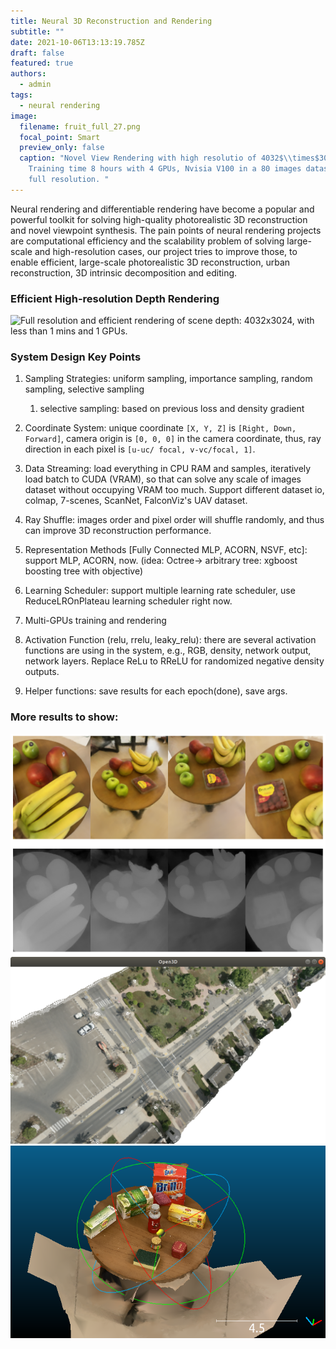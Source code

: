 ```yaml
---
title: Neural 3D Reconstruction and Rendering
subtitle: ""
date: 2021-10-06T13:13:19.785Z
draft: false
featured: true
authors:
  - admin
tags:
  - neural rendering
image:
  filename: fruit_full_27.png
  focal_point: Smart
  preview_only: false
  caption: "Novel View Rendering with high resolutio of 4032$\\times$3024.
    Training time 8 hours with 4 GPUs, Nvisia V100 in a 80 images dataset with
    full resolution. "
---
```



Neural rendering and differentiable rendering have become a popular and powerful toolkit for solving high-quality photorealistic 3D reconstruction and novel viewpoint synthesis. The pain points of neural rendering projects are computational efficiency and the scalability problem of solving large-scale and high-resolution cases, our project tries to improve those, to enable efficient, large-scale photorealistic 3D reconstruction, urban reconstruction, 3D intrinsic decomposition and editing. 

### Efficient High-resolution Depth Rendering

![](fruit_full_27_depth.png "Full resolution and efficient rendering of scene depth: 4032x3024, with less than 1 mins and 1 GPUs. ")

### System Design Key Points

1. Sampling Strategies: uniform sampling, importance sampling, random sampling, selective sampling

   1. selective sampling: based on previous loss and density gradient
2. Coordinate System: unique coordinate `[X, Y, Z]` is `[Right, Down, Forward]`, camera origin is `[0, 0, 0]` in the camera coordinate, thus, ray direction in each pixel is `[u-uc/ focal, v-vc/focal, 1]`.
3. Data Streaming: load everything in CPU RAM and samples, iteratively load batch to CUDA (VRAM), so that can solve any scale of images dataset without occupying VRAM too much. Support different dataset io, colmap, 7-scenes, ScanNet, FalconViz's UAV dataset. 
4. Ray Shuffle: images order and pixel order will shuffle randomly, and thus can improve 3D reconstruction performance.
5. Representation Methods \[Fully Connected MLP, ACORN, NSVF, etc]: support MLP, ACORN, now. (idea: Octree-> arbitrary tree: xgboost boosting tree with objective)
6. Learning Scheduler: support multiple learning rate scheduler, use ReduceLROnPlateau learning scheduler right now. 
7. Multi-GPUs training and rendering
8. Activation Function (relu, rrelu, leaky_relu): there are several activation functions are using in the system, e.g., RGB, density, network output, network layers. Replace ReLu to RReLU for randomized negative density outputs.
9. Helper functions: save results for each epoch(done), save args.

### More results to show:

![](more.png) 
![](urban.png "Urban Reconstruction by UAV view")
![](3Dreconstruction.png "Output 3D model of mesh")
